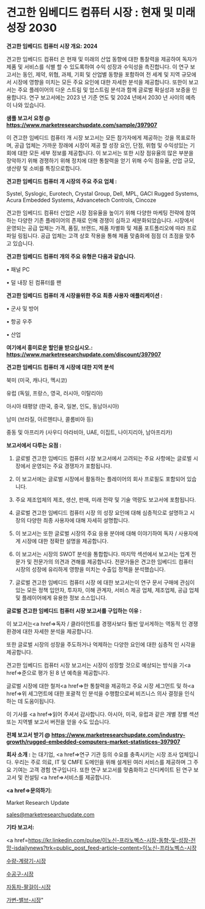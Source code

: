 # 견고한 임베디드 컴퓨터 시장 : 현재 및 미래 성장 2030

<strong>견고한 임베디드 컴퓨터 시장 개요: 2024</strong>

견고한 임베디드 컴퓨터 은 현재 및 미래의 산업 동향에 대한 통찰력을 제공하여 독자가 제품 및 서비스를 식별 할 수 있도록하여 수익 성장과 수익성을 촉진합니다. 이 연구 보고서는 동인, 제약, 위협, 과제, 기회 및 산업별 동향을 포함하여 전 세계 및 지역 규모에서 시장에 영향을 미치는 모든 주요 요인에 대한 자세한 분석을 제공합니다. 또한이 보고서는 주요 플레이어의 다운 스트림 및 업스트림 분석과 함께 글로벌 확실성과 보증을 인용합니다. 연구 보고서에는 2023 년 기준 연도 및 2024 년에서 2030 년 사이의 예측이 나와 있습니다.



<strong>샘플 보고서 요청 @ <a href=https://www.marketresearchupdate.com/sample/397907>https://www.marketresearchupdate.com/sample/397907</a></strong>

이 견고한 임베디드 컴퓨터 개 시장 보고서는 모든 참가자에게 제공하는 것을 목표로하며, 공급 업체는 가까운 장래에 시장이 제공 할 성장 요인, 단점, 위협 및 수익성있는 기회에 대한 모든 세부 정보를 제공합니다. 이 보고서는 또한 시장 점유율의 많은 부분을 장악하기 위해 경쟁하기 위해 정치에 대한 통찰력을 얻기 위해 수익 점유율, 산업 규모, 생산량 및 소비를 특징으로합니다.



<strong>견고한 임베디드 컴퓨터 개 시장의 주요 주요 업체 :</strong>

Systel, Syslogic, Eurotech, Crystal Group, Dell, MPL, GACI Rugged Systems, Acura Embedded Systems, Advancetech Controls, Cincoze

견고한 임베디드 컴퓨터 산업은 시장 점유율을 높이기 위해 다양한 마케팅 전략에 참여하는 다양한 기존 플레이어의 존재로 인해 경쟁이 심하고 세분화되었습니다. 시장에서 운영되는 공급 업체는 가격, 품질, 브랜드, 제품 차별화 및 제품 포트폴리오에 따라 프로파일 링됩니다. 공급 업체는 고객 상호 작용을 통해 제품 맞춤화에 점점 더 초점을 맞추고 있습니다.



<strong>견고한 임베디드 컴퓨터 개의 주요 유형은 다음과 같습니다.</strong>

• 패널 PC

• 덜 내장 된 컴퓨터를 팬



<strong>견고한 임베디드 컴퓨터 개 시장을위한 주요 최종 사용자 애플리케이션 :</strong>

• 군사 및 방어

• 항공 우주

• 산업



<strong>여기에서 흥미로운 할인을 받으십시오.: <a href=https://www.marketresearchupdate.com/discount/397907>https://www.marketresearchupdate.com/discount/397907</a></strong>



<strong>견고한 임베디드 컴퓨터 개 시장에 대한 지역 분석</strong>

북미 (미국, 캐나다, 멕시코)

유럽 (독일, 프랑스, 영국, 러시아, 이탈리아)

아시아 태평양 (한국, 중국, 일본, 인도, 동남아시아)

남미 (브라질, 아르헨티나, 콜롬비아 등)

중동 및 아프리카 (사우디 아라비아, UAE, 이집트, 나이지리아, 남아프리카)



<strong>보고서에서 다루는 요점 :</strong>

1. 글로벌 견고한 임베디드 컴퓨터 시장 보고서에서 고려되는 주요 사항에는 글로벌 시장에서 운영되는 주요 경쟁자가 포함됩니다.

2. 이 보고서에는 글로벌 시장에서 활동하는 플레이어의 회사 프로필도 포함되어 있습니다.

3. 주요 제조업체의 제조, 생산, 판매, 미래 전략 및 기술 역량도 보고서에 포함됩니다.

4. 글로벌 견고한 임베디드 컴퓨터 시장 의 성장 요인에 대해 심층적으로 설명하고 시장의 다양한 최종 사용자에 대해 자세히 설명합니다.

5. 이 보고서는 또한 글로벌 시장의 주요 응용 분야에 대해 이야기하여 독자 / 사용자에게 시장에 대한 정확한 설명을 제공합니다.

6. 이 보고서는 시장의 SWOT 분석을 통합합니다. 마지막 섹션에서 보고서는 업계 전문가 및 전문가의 의견과 견해를 제공합니다. 전문가들은 견고한 임베디드 컴퓨터 시장의 성장에 유리하게 영향을 미치는 수출입 정책을 분석했습니다.

7. 글로벌 견고한 임베디드 컴퓨터 시장 에 대한 보고서는이 연구 문서 구매에 관심이있는 모든 정책 입안자, 투자자, 이해 관계자, 서비스 제공 업체, 제조업체, 공급 업체 및 플레이어에게 유용한 정보 소스입니다.



<strong>글로벌 견고한 임베디드 컴퓨터 시장 보고서를 구입하는 이유 :</strong>

이 보고서는<a href=>독자 / 클</a>라이언트를 경쟁사보다 훨씬 앞서게하는 역동적 인 경쟁 환경에 대한 자세한 분석을 제공합니다.

또한 글로벌 시장의 성장을 주도하거나 억제하는 다양한 요인에 대한 심층적 인 시각을 제공합니다.

견고한 임베디드 컴퓨터 시장 보고서는 시장이 성장할 것으로 예상되는 방식을 기<a href=>준으로</a> 평가 된 8 년 예측을 제공합니다.

글로벌 시장에 대한 철저<a href=>한 통찰력</a>을 제공하고 주요 시장 세그먼트 및 하<a href=>위 세그</a>먼트에 대한 포괄적 인 분석을 수행함으로써 비즈니스 의사 결정을 인식하는 데 도움이됩니다.

이 기사를 <a href=>읽어 주</a>셔서 감사합니다. 아시아, 미국, 유럽과 같은 개별 장별 섹션 또는 지역별 보고서 버전을 얻을 수도 있습니다.



<strong>전체 보고서 받기 @ <a href=https://www.marketresearchupdate.com/industry-growth/rugged-embedded-computers-market-statistices-397907>https://www.marketresearchupdate.com/industry-growth/rugged-embedded-computers-market-statistices-397907</a></strong>



<strong>회사 소개 :</strong>
는 대기업, <a href=>연구 기</a>관 등의 수요를 충족시키는 시장 조사 업체입니다. 우리는 주로 의료, IT 및 CMFE 도메인을 위해 설계된 여러 서비스를 제공하며 그 주요 기여는 고객 경험 연구입니다. 또한 연구 보고서를 맞춤화하고 신디케이트 된 연구 보고서 및 컨설팅 <a href=>서비</a>스를 제공합니다.



<strong><a href=>문의하기:</a></strong>

Market Research Update

sales@marketresearchupdate.com



<strong>기타 보고서:</strong>

<a href=https://kr.linkedin.com/pulse/이노신-프라노벡스-시장-동향-및-성장-전망-isdailynews?trk=public_post_feed-article-content>이노신-프라노벡스-시장</a>

<a href=https://www.linkedin.com/pulse/수량-계량기-시장-규모-및-성장-2023-trend-tracking-tips-360-analysis-fwlvf/>수량-계량기-시장</a>

<a href=https://www.linkedin.com/pulse/수공구-시장-동향-및-성장-전망-survey-savvy-insights-360-analysis-gowrf/>수공구-시장</a>

<a href=https://www.linkedin.com/pulse/자동차-팔걸이-시장-현재-및-미래-성장-2029-trendsetters-talk-360-analysis-fgtbf/>자동차-팔걸이-시장</a>

<a href=https://www.linkedin.com/pulse/가변-밸브-시장-동향-및-성장-전망-consumer-connection-compendium-ana-srvgc/>가변-밸브-시장</a>"
